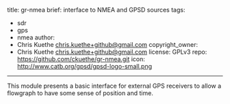 title: gr-nmea
brief: interface to NMEA and GPSD sources
tags:
  - sdr
  - gps
  - nmea
author:
  - Chris Kuethe <chris.kuethe+github@gmail.com>
copyright_owner:
  - Chris Kuethe <chris.kuethe+github@gmail.com>
license: GPLv3
repo: https://github.com/ckuethe/gr-nmea.git
icon: http://www.catb.org/gpsd/gpsd-logo-small.png
---
This module presents a basic interface for external GPS receivers
to allow a flowgraph to have some sense of position and time.
